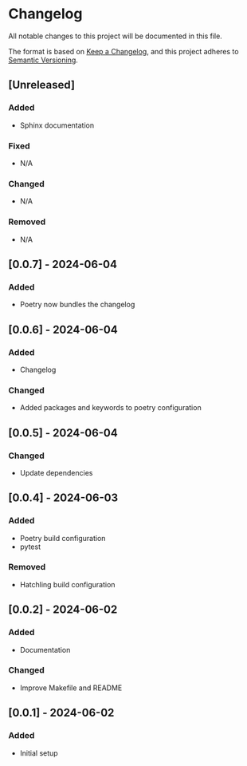# Changelog

All notable changes to this project will be documented in this file.

The format is based on [Keep a Changelog](https://keepachangelog.com/en/1.0.0/),
and this project adheres to [Semantic Versioning](https://semver.org/spec/v2.0.0.html).

## [Unreleased]

### Added

- Sphinx documentation

### Fixed

- N/A

### Changed

- N/A

### Removed

- N/A

## [0.0.7] - 2024-06-04

### Added

- Poetry now bundles the changelog

## [0.0.6] - 2024-06-04

### Added

- Changelog

### Changed

- Added packages and keywords to poetry configuration

## [0.0.5] - 2024-06-04

### Changed

- Update dependencies

## [0.0.4] - 2024-06-03

### Added

- Poetry build configuration
- pytest

### Removed

- Hatchling build configuration

## [0.0.2] - 2024-06-02

### Added

- Documentation

### Changed

- Improve Makefile and README

## [0.0.1] - 2024-06-02

### Added

- Initial setup
